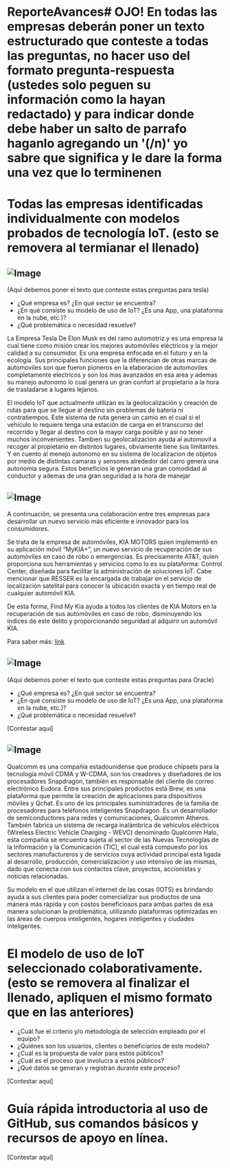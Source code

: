 # ReporteAvances# OJO! En todas las empresas deberán poner un texto estructurado que conteste a todas las preguntas, no hacer uso del formato pregunta-respuesta (ustedes solo peguen su información como la hayan redactado) y para indicar donde debe haber un salto de parrafo haganlo agregando un '(/n)' yo sabre que significa y le dare la forma una vez que lo terminenen

# Todas las empresas identificadas individualmente con modelos probados de tecnología IoT. (esto se removera al termianar el llenado)

## ![Image](https://github.com/E3-Semana-Tec/ReporteAvances/blob/master/Imagenes/tesla-logo-text-png-7_opt.png)
(Aqui debemos poner el texto que conteste estas preguntas para tesla)
- ¿Qué empresa es? ¿En qué sector se encuentra?
- ¿En qué consiste su modelo de uso de IoT? ¿Es una App, una plataforma en la nube, etc.)?
- ¿Qué problemática o necesidad resuelve?

La Empresa Tesla De Elon Musk es del ramo automotriz y es una empresa la cual tiene como misión crear los mejores automóviles eléctricos y la mejor calidad a su consumidor. Es una empresa enfocada en el futuro y en la ecología. Sus principales funciones que la diferencian de otras marcas de automoviles son que fueron pioneros en la elaboracion de automoviles completamente electricos y son los mas avanzados en esa area y ademas su manejo autonomo lo cual genera un gran confort al propietario a la hora de trasladarse a lugares lejanos.

El modelo IoT que actualmente utilizan es la geolocalización y creación de rutas para que se llegue al destino sin problemas de batería ni contratiempos. Este sistema de ruta genera un camio en el cual si el vehículo lo requiere tenga una estación de carga en el transcurso del recorrido y llegar al destino con la mayor carga posible y así no tener muchos inconvenientes. Tambien su geolocalizacion ayuda al automovil a recoger al propietario en distintos lugares, obviamente tiene sus limitantes. Y en cuento al menejo autonomo en su sistema de localizacion de objetos por medio de distintas camaras y sensores alrededor del carro genera una autonomia segura. Estos beneficios le generan una gran comodidad al conductor y ademas de una gran seguridad a la hora de manejar 



## ![Image](https://github.com/E3-Semana-Tec/ReporteAvances/blob/master/Imagenes/att-logo1_opt.png)


A continuación, se presenta una colaboración entre tres empresas para desarrollar un nuevo servicio más eficiente e innovador para los consumidores. 

Se trata de la empresa de automóviles, KIA MOTORS quien implementó en su aplicación móvil “MyKIA+”, un nuevo servicio de recuperación de sus automóviles en caso de robo o emergencias. Es precisamente AT&T, quien proporciona sus herramientas y servicios como lo es su plataforma: Control Center, diseñada para facilitar la administración de soluciones IoT. Cabe mencionar que RESSER es la encargada de trabajar en el servicio de localización satelital para conocer la ubicación exacta y en tiempo real de cualquier automóvil KIA.

De esta forma, Find My Kia ayuda a todos los clientes de KIA Motors en la recuperación de sus automóviles en caso de robo, disminuyendo los índices de este delito y proporcionando seguridad al adquirir un automóvil KIA. 

Para saber más: [link](https://www.att.com.mx/newsroom/noticia/att-conecta-el-nuevo-desarrollo-de-kia-motors)


## ![Image](https://github.com/E3-Semana-Tec/ReporteAvances/blob/master/Imagenes/1280px-Oracle_logo_opt.png)
(Aqui debemos poner el texto que conteste estas preguntas para Oracle)
- ¿Qué empresa es? ¿En qué sector se encuentra?
- ¿En qué consiste su modelo de uso de IoT? ¿Es una App, una plataforma en la nube, etc.)?
- ¿Qué problemática o necesidad resuelve?

[Contestar aquí]

## ![Image](https://github.com/E3-Semana-Tec/ReporteAvances/blob/master/Imagenes/qualcomlogo.png)


Qualcomm es una compañía estadounidense que produce chipsets para la tecnología móvil CDMA y W-CDMA, son los creadores y diseñadores de los procesadores Snapdragon, también es responsable del cliente de correo electrónico Eudora. Entre sus principales productos está Brew, es una plataforma que permite la creación de aplicaciones para dispositivos móviles y Qchat. Es uno de los principales suministradores de la familia de procesadores para teléfonos inteligentes Snapdragon. Es un desarrollador de semiconductores para redes y comunicaciones, Qualcomm Atheros. También fabrica un sistema de recarga inalámbrica de vehículos eléctricos (Wireless Electric Vehicle Charging - WEVC) denominado Qualcomm Halo, esta compañía se encuentra sujeta al sector de las Nuevas Tecnologías de la Información y la Comunicación (TIC), el cual está compuesto por los sectores manufactureros y de servicios cuya actividad principal está ligada al desarrollo, producción, comercialización y uso intensivo de las mismas, dado que conecta con sus contactos clave, proyectos, accionistas y noticias relacionadas. 

Su modelo en el que utilizan el internet de las cosas (IOTS) es brindando ayuda a sus clientes para poder comercializar sus productos de una manera más rápida y con costos beneficiosos para ambas partes de esa manera solucionan la problemática, utilizando plataformas optimizadas en las áreas de cuerpos inteligentes, hogares inteligentes y ciudades inteligentes.


# El modelo de uso de IoT seleccionado colaborativamente. (esto se removera al finalizar el llenado, apliquen el mismo formato que en las anteriores)
- ¿Cuál fue el criterio y/o metodología de selección empleado por el equipo?
- ¿Quiénes son los usuarios, clientes o beneficiarios de este modelo?
- ¿Cuál es la propuesta de valor para estos públicos?
- ¿Cuál es el proceso que involucra a estos públicos?
- ¿Qué datos se generan y registran durante este proceso?

[Contestar aquí]

# Guía rápida introductoria al uso de GitHub, sus comandos básicos y recursos de apoyo en línea. 
[Contestar aquí]
